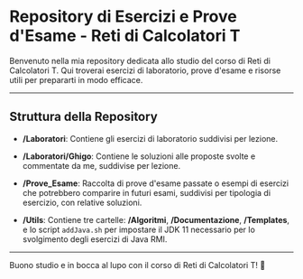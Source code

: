 # Repository di Esercizi e Prove d'Esame - Reti di Calcolatori T

Benvenuto nella mia repository dedicata allo studio del corso di Reti di Calcolatori T. Qui troverai esercizi di laboratorio, prove d'esame e risorse utili per prepararti in modo efficace.

---

## Struttura della Repository

- **/Laboratori**: Contiene gli esercizi di laboratorio suddivisi per lezione.

- **/Laboratori/Ghigo**: Contiene le soluzioni alle proposte svolte e commentate da me, suddivise per lezione.

- **/Prove_Esame**: Raccolta di prove d'esame passate o esempi di esercizi che potrebbero comparire in futuri esami, suddivisi per tipologia di esercizio, con relative soluzioni.

- **/Utils**: Contiene tre cartelle: **/Algoritmi**, **/Documentazione**, **/Templates**, e lo script `addJava.sh` per impostare il JDK 11 necessario per lo svolgimento degli esercizi di Java RMI.

---

Buono studio e in bocca al lupo con il corso di Reti di Calcolatori T! 🚀
